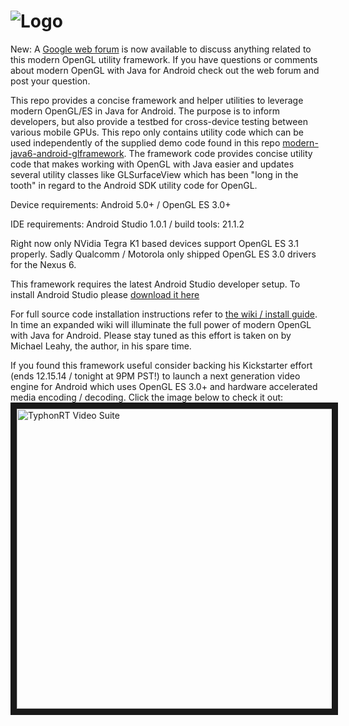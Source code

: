 ![Logo](http://i.imgur.com/yxIaWQ4.png "Logo")
============================
New: A <a href="https://groups.google.com/forum/#!forum/modern-java6-android-gldemos" target="_blank">Google web forum</a> is now available to discuss anything related to this modern OpenGL utility framework. If you have questions or comments about modern OpenGL with Java for Android check out the web forum and post your question. 

This repo provides a concise framework and helper utilities to leverage modern OpenGL/ES in Java for Android. The purpose is to inform developers, but also provide a testbed for cross-device testing between various mobile GPUs. This repo only contains utility code which can be used independently of the supplied demo code found in this repo <a href="https://github.com/typhonrt/modern-java6-android-gldemos" target="_blank">modern-java6-android-glframework</a>. The framework code provides concise utility code that makes working with OpenGL with Java easier and updates several utility classes like GLSurfaceView which has been "long in the tooth" in regard to the Android SDK utility code for OpenGL.  

Device requirements: Android 5.0+ / OpenGL ES 3.0+

IDE requirements: Android Studio 1.0.1 / build tools: 21.1.2

Right now only NVidia Tegra K1 based devices support OpenGL ES 3.1 properly. Sadly Qualcomm / Motorola only shipped OpenGL ES 3.0 drivers for the Nexus 6. 

This framework requires the latest Android Studio developer setup. To install Android Studio please <a href="http://developer.android.com/sdk/index.html" target="_blank">download it here</a>

For full source code installation instructions refer to <a href="https://github.com/typhonrt/modern-java6-android-gldemos/wiki/installation" target="_blank">the wiki / install guide</a>. In time an expanded wiki will illuminate the full power of modern OpenGL with Java for Android. Please stay tuned as this effort is taken on by Michael Leahy, the author, in his spare time.

If you found this framework useful consider backing his Kickstarter effort (ends 12.15.14 / tonight at 9PM PST!) to launch a next generation video engine for Android which uses OpenGL ES 3.0+ and hardware accelerated media encoding / decoding.  Click the image below to check it out:
<a href="https://www.kickstarter.com/projects/85808410/typhonrt-video-suite-next-gen-video-apps-for-andro-0" target="_blank"><img src="http://i.imgur.com/gWh4A8M.png" 
alt="TyphonRT Video Suite" width="850" height="480" border="10" /></a>
